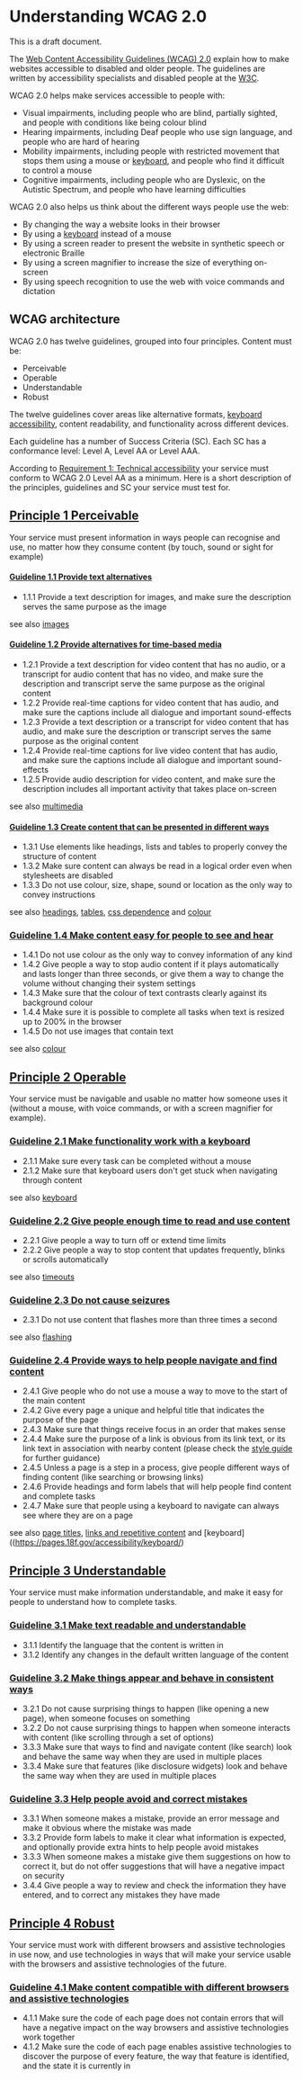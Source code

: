 # Understanding WCAG 2.0

This is a draft document.

The [Web Content Accessibility Guidelines (WCAG) 2.0](https://www.w3.org/TR/WCAG20/) explain how to make websites accessible to disabled and older people. The guidelines are written by accessibility specialists and disabled people at the [W3C](https://w3.org/).

WCAG 2.0 helps make services accessible to people with:
* Visual impairments, including people who are blind, partially sighted, and people with conditions like being colour blind
* Hearing impairments, including Deaf people who use sign language, and people who are hard of hearing
* Mobility impairments, including people with restricted movement that stops them using a mouse or [keyboard](https://pages.18f.gov/accessibility/keyboard/), and people who find it difficult to control a mouse
* Cognitive impairments, including people who are Dyslexic, on the Autistic Spectrum, and people who have learning difficulties

WCAG 2.0 also helps us think about the different ways people use the web:
* By changing the way a website looks in their browser
* By using a [keyboard](https://pages.18f.gov/accessibility/keyboard/) instead of a mouse
* By using a screen reader to present the website in synthetic speech or electronic Braille
* By using a screen magnifier to increase the size of everything on-screen
* By using speech recognition to use the web with voice commands and dictation

## WCAG architecture

WCAG 2.0 has twelve guidelines, grouped into four principles. Content must be:
* Perceivable
* Operable
* Understandable
* Robust

The twelve guidelines cover areas like alternative formats, [keyboard accessibility](https://pages.18f.gov/accessibility/keyboard/), content readability, and functionality across different devices. 

Each guideline has a number of Success Criteria (SC). Each SC has a conformance level: Level A, Level AA or Level AAA.

According to [Requirement 1: Technical accessibility](requirement1.md) your service must conform to WCAG 2.0 Level AA as a minimum. Here is a short description of the principles, guidelines and SC your service must test for.

## [Principle 1 Perceivable](https://www.w3.org/TR/WCAG20/#perceivable)

Your service must present information in ways people can recognise and use, no matter how they consume content (by touch, sound or sight for example)

#### [Guideline 1.1 Provide text alternatives](https://www.w3.org/TR/WCAG20/#text-equiv)
* 1.1.1 Provide a text description for images, and make sure the description serves the same purpose as the image

see also [images](https://pages.18f.gov/accessibility/images/)

#### [Guideline 1.2 Provide alternatives for time-based media](https://www.w3.org/TR/WCAG20/#media-equiv)
* 1.2.1 Provide a text description for video content that has no audio, or a transcript for audio content that has no video, and make sure the description and transcript serve the same purpose as the original content
* 1.2.2 Provide real-time captions for video content that has audio, and make sure the captions include all dialogue and important sound-effects
* 1.2.3 Provide a text description or a transcript for video content that has audio, and make sure the description or transcript serves the same purpose as the original content
* 1.2.4 Provide real-time captions for live video content that has audio, and make sure the captions include all dialogue and important sound-effects
* 1.2.5 Provide audio description for video content, and make sure the description includes all important activity that takes place on-screen

see also [multimedia](https://pages.18f.gov/accessibility/multimedia/)

#### [Guideline 1.3 Create content that can be presented in different ways](https://www.w3.org/TR/WCAG20/#content-structure-separation)
* 1.3.1 Use elements like headings, lists and tables to properly convey the structure of content
* 1.3.2 Make sure content can always be read in a logical order even when stylesheets are disabled
* 1.3.3 Do not use colour, size, shape, sound or location as the only way to convey instructions

see also [headings](https://pages.18f.gov/accessibility/headings/), [tables](https://pages.18f.gov/accessibility/tables/), [css dependence](https://pages.18f.gov/accessibility/css/) and [colour](https://pages.18f.gov/accessibility/color/)

### [Guideline 1.4 Make content easy for people to see and hear](https://www.w3.org/TR/WCAG20/#visual-audio-contrast)
* 1.4.1 Do not use colour as the only way to convey information of any kind
* 1.4.2 Give people a way to stop audio content if it plays automatically and lasts longer than three seconds, or give them a way to change the volume without changing their system settings
* 1.4.3 Make sure that the colour of text contrasts clearly against its background colour
* 1.4.4 Make sure it is possible to complete all tasks when text is resized up to 200% in the browser
* 1.4.5 Do not use images that contain text

see also [colour](https://pages.18f.gov/accessibility/color/)

## [Principle 2 Operable](https://www.w3.org/TR/WCAG20/#operable)

Your service must be navigable and usable no matter how someone uses it (without a mouse, with voice commands, or with a screen magnifier for example).

### [Guideline 2.1 Make functionality work with a keyboard](https://www.w3.org/TR/WCAG20/#keyboard-operation)
* 2.1.1 Make sure every task can be completed without a mouse
* 2.1.2 Make sure that keyboard users don't get stuck when navigating through content

see also [keyboard](https://pages.18f.gov/accessibility/keyboard/)

### [Guideline 2.2 Give people enough time to read and use content](https://www.w3.org/TR/WCAG20/#time-limits)
* 2.2.1 Give people a way to turn off or extend time limits
* 2.2.2 Give people a way to stop content that updates frequently, blinks or scrolls automatically

see also [timeouts](https://pages.18f.gov/accessibility/timeouts/)

### [Guideline 2.3 Do not cause seizures](https://www.w3.org/TR/WCAG20/#seizure)
* 2.3.1 Do not use content that flashes more than three times a second

see also [flashing](https://pages.18f.gov/accessibility/flashing/)

### [Guideline 2.4 Provide ways to help people navigate and find content](https://www.w3.org/TR/WCAG20/#navigation-mechanisms)
* 2.4.1 Give people who do not use a mouse a way to move to the start of the main content
* 2.4.2 Give every page a unique and helpful title that indicates the purpose of the page
* 2.4.3 Make sure that things receive focus in an order that makes sense
* 2.4.4 Make sure the purpose of a link is obvious from its link text, or its link text in association with nearby content (please check the [style guide](https://www.gov.uk/guidance/style-guide/a-to-z-of-gov-uk-style) for further guidance)
* 2.4.5 Unless a page is a step in a process, give people different ways of finding content (like searching or browsing links)
* 2.4.6 Provide headings and form labels that will help people find content and complete tasks
* 2.4.7 Make sure that people using a keyboard to navigate can always see where they are on a page

see also [page titles](https://pages.18f.gov/accessibility/pagetitles/), [links and repetitive content](https://pages.18f.gov/accessibility/links/) and [keyboard]((https://pages.18f.gov/accessibility/keyboard/)

## [Principle 3 Understandable](https://www.w3.org/TR/WCAG20/#understandable)

Your service must make information understandable, and make it easy for people to understand how to complete tasks.

### [Guideline 3.1 Make text readable and understandable](https://www.w3.org/TR/WCAG20/#meaning)
* 3.1.1 Identify the language that the content is written in
* 3.1.2 Identify any changes in the default written language of the content

### [Guideline 3.2 Make things appear and behave in consistent ways](https://www.w3.org/TR/WCAG20/#consistent-behavior)
* 3.2.1 Do not cause surprising things to happen (like opening a new page), when someone focuses on something
* 3.2.2 Do not cause surprising things to happen when someone interacts with content (like scrolling through a set of options)
* 3.3.3 Make sure that ways to find and navigate content (like search) look and behave the same way when they are used in multiple places
* 3.3.4 Make sure that features (like disclosure widgets) look and behave the same way when they are used in multiple places

### [Guideline 3.3 Help people avoid and correct mistakes](https://www.w3.org/TR/WCAG20/#minimize-error)
* 3.3.1 When someone makes a mistake, provide an error message and make it obvious where the mistake was made
* 3.3.2 Provide form labels to make it clear what information is expected, and optionally provide extra hints to help people avoid mistakes
* 3.3.3 When someone makes a mistake give them suggestions on how to correct it, but do not offer suggestions that will have a negative impact on security
* 3.4.4 Give people a way to review and check the information they have entered, and to correct any mistakes they have made

## [Principle 4 Robust](https://www.w3.org/TR/WCAG20/#robust)

Your service must work with different browsers and assistive technologies in use now, and use technologies in ways that will make your service usable with the browsers and assistive technologies of the future.

### [Guideline 4.1 Make content compatible with different browsers and assistive technologies](https://www.w3.org/TR/WCAG20/#ensure-compat)
* 4.1.1 Make sure the code of each page does not contain errors that will have a negative impact on the way browsers and assistive technologies work together
* 4.1.2 Make sure the code of each page enables assistive technologies to discover the purpose of every feature, the way that feature is identified, and the state it is currently in
